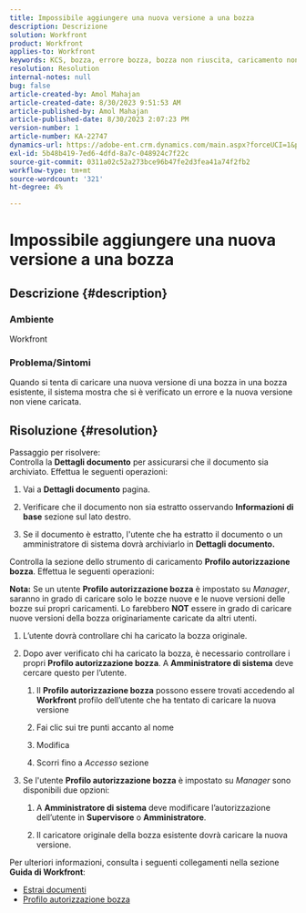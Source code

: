 ```yaml
---
title: Impossibile aggiungere una nuova versione a una bozza
description: Descrizione
solution: Workfront
product: Workfront
applies-to: Workfront
keywords: KCS, bozza, errore bozza, bozza non riuscita, caricamento non riuscito, nuova versione
resolution: Resolution
internal-notes: null
bug: false
article-created-by: Amol Mahajan
article-created-date: 8/30/2023 9:51:53 AM
article-published-by: Amol Mahajan
article-published-date: 8/30/2023 2:07:23 PM
version-number: 1
article-number: KA-22747
dynamics-url: https://adobe-ent.crm.dynamics.com/main.aspx?forceUCI=1&pagetype=entityrecord&etn=knowledgearticle&id=9b3f7bd3-1a47-ee11-be6d-6045bd006704
exl-id: 5b48b419-7ed6-4dfd-8a7c-048924c7f22c
source-git-commit: 0311a02c52a273bce96b47fe2d3fea41a74f2fb2
workflow-type: tm+mt
source-wordcount: '321'
ht-degree: 4%

---
```


# Impossibile aggiungere una nuova versione a una bozza

## Descrizione {#description}


### <b>Ambiente</b>

Workfront



### <b>Problema/Sintomi</b>

Quando si tenta di caricare una nuova versione di una bozza in una bozza esistente, il sistema mostra che si è verificato un errore e la nuova versione non viene caricata.


## Risoluzione {#resolution}

Passaggio per risolvere:<br>
Controlla la <b>Dettagli documento</b> per assicurarsi che il documento sia archiviato. Effettua le seguenti operazioni:

1. Vai a <b>Dettagli documento</b> pagina.


2. Verificare che il documento non sia estratto osservando <b>Informazioni di base</b> sezione sul lato destro.


3. Se il documento è estratto, l&#39;utente che ha estratto il documento o un amministratore di sistema dovrà archiviarlo in <b>Dettagli documento.</b>




Controlla la sezione dello strumento di caricamento <b>Profilo autorizzazione bozza</b>. Effettua le seguenti operazioni:

<b>Nota:</b> Se un utente <b>Profilo autorizzazione bozza</b> è impostato su *Manager*, saranno in grado di caricare solo le bozze nuove e le nuove versioni delle bozze sui propri caricamenti. Lo farebbero <b>NOT</b> essere in grado di caricare nuove versioni della bozza originariamente caricate da altri utenti.

1. L’utente dovrà controllare chi ha caricato la bozza originale.


2. Dopo aver verificato chi ha caricato la bozza, è necessario controllare i propri <b>Profilo autorizzazione bozza</b>. A <b>Amministratore di sistema</b> deve cercare questo per l’utente.

   1. Il <b>Profilo autorizzazione bozza</b> possono essere trovati accedendo al <b>Workfront</b> profilo dell’utente che ha tentato di caricare la nuova versione


   2. Fai clic sui tre punti accanto al nome


   3. Modifica


   4. Scorri fino a *Accesso* sezione


3. Se l&#39;utente <b>Profilo autorizzazione bozza</b> è impostato su *Manager* sono disponibili due opzioni:

   1. A <b>Amministratore di sistema</b> deve modificare l’autorizzazione dell’utente in <b>Supervisore</b> o <b>Amministratore</b>.


   2. Il caricatore originale della bozza esistente dovrà caricare la nuova versione.




Per ulteriori informazioni, consulta i seguenti collegamenti nella sezione <b>Guida di Workfront</b>:

- [Estrai documenti](https://experienceleague.adobe.com/docs/workfront/using/documents/manage-documents/check-out-documents.html)
- [Profilo autorizzazione bozza](https://experienceleague.adobe.com/docs/workfront/using/review-and-approve-work/proofing/proofing-overview/permission-profiles.html)
